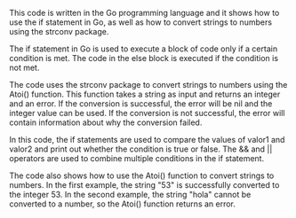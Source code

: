 This code is written in the Go programming language and it shows how to use the if statement in Go, as well as how to convert strings to numbers using the strconv package.

The if statement in Go is used to execute a block of code only if a certain condition is met. The code in the else block is executed if the condition is not met.

The code uses the strconv package to convert strings to numbers using the Atoi() function. This function takes a string as input and returns an integer and an error. If the conversion is successful, the error will be nil and the integer value can be used. If the conversion is not successful, the error will contain information about why the conversion failed.

In this code, the if statements are used to compare the values of valor1 and valor2 and print out whether the condition is true or false. The && and || operators are used to combine multiple conditions in the if statement.

The code also shows how to use the Atoi() function to convert strings to numbers. In the first example, the string "53" is successfully converted to the integer 53. In the second example, the string "hola" cannot be converted to a number, so the Atoi() function returns an error.
